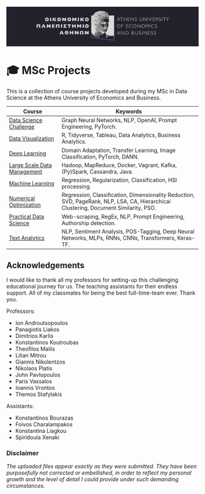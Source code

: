 ![aueb-banner](img/aueb_dracula.png)
# 🎓 MSc Projects
This is a collection of course projects developed during my MSc in Data Science at the Athens University of Economics and Business.

Course|Keywords
---|---
[Data Science Challenge](https://github.com/FoivosM/MSc-Projects/tree/master/Data_Science_Challenge)| Graph Neural Networks, NLP, OpenAI, Prompt Engineering, PyTorch.
[Data Visualization](https://github.com/FoivosM/MSc-Projects/tree/master/Data_Visualization)|R, Tidyverse, Tableau, Data Analytics, Business Analytics.
[Deep Learning](https://github.com/FoivosM/MSc-Projects/tree/master/Deep_Learning)| Domain Adaptation, Transfer Learning, Image Classification, PyTorch, DANN.
[Large Scale Data Management](https://github.com/FoivosM/MSc-Projects/tree/master/Large_Scale_Data_Management)|Hadoop, MapReduce, Docker, Vagrant, Kafka, (Py)Spark, Cassandra, Java.
[Machine Learning](https://github.com/FoivosM/MSc-Projects/tree/master/Machine_Learning)|Regression, Regularization, Classification, HSI processing.
[Numerical Optimization](https://github.com/FoivosM/MSc-Projects/tree/master/Numerical_Optimization)|Regression, Classification, Dimensionality Reduction, SVD, PageRank, NLP, LSA, CA, Hierarchical Clustering, Document Similarity, PSO.
[Practical Data Science](https://github.com/FoivosM/MSc-Projects/tree/master/Practical_Data_Science)|Web-scraping, RegEx, NLP, Prompt Engineering, Authorship detection.
[Text Analytics](https://github.com/FoivosM/MSc-Projects/tree/master/Text_Analytics-NLP)|NLP, Sentiment Analysis, POS-Tagging, Deep Neural Networks, MLPs, RNNs, CNNs, Transformers, Keras-TF.

## Acknowledgements
I would like to thank all my professors for setting-up this challenging educational journey for us. The teaching assistants for their endless support. All of my classmates for being the best full-time-team ever. Thank you.

Professors:
- Ion Androutsopoulos
- Panagiotis Liakos
- Dimitrios Karlis
- Konstantinos Koutroubas
- Theofilos Mailis
- Lilian Mitrou
- Giannis Nikolentzos
- Nikolaos Platis
- John Pavlopoulos
- Paris Vassalos
- Ioannis Vrontos
- Themos Stafylakis

Assistants:
- Konstantinos Bourazas
- Foivos Charalampakos
- Konstantina Liagkou
- Spiridoula Xenaki

### Disclaimer
*The uploaded files appear exactly as they were submitted. They have been purposefully not corrected or embellished, in order to reflect my personal growth and the level of detail I could provide under such demanding circumstances.*